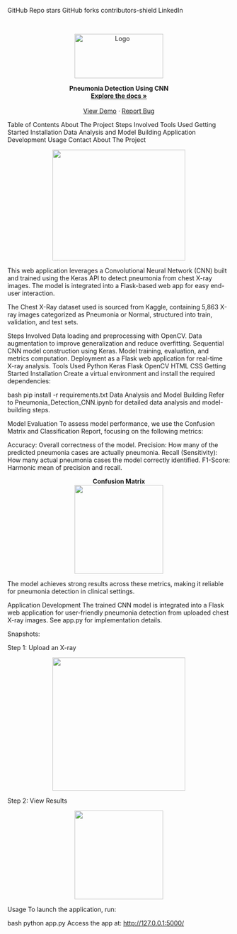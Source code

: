 GitHub Repo stars GitHub forks contributors-shield LinkedIn

<br /> <p align="center"> <a href="https://github.com/rppradhan08/pneumonia-detection"> <img src="https://raw.githubusercontent.com/rppradhan08/pneumonia-detection/master/images/logo.PNG" alt="Logo" width="200px" height="100px"> </a> <p align="center"> <b>Pneumonia Detection Using CNN</b> <br /> <a href="https://github.com/rppradhan08/pneumonia-detection"><strong>Explore the docs »</strong></a> <br /><br /> <a href="https://github.com/rppradhan08/pneumonia-detection">View Demo</a> · <a href="https://github.com/rppradhan08/pneumonia-detection/issues">Report Bug</a> </p> </p>
Table of Contents
About The Project
Steps Involved
Tools Used
Getting Started
Installation
Data Analysis and Model Building
Application Development
Usage
Contact
About The Project
<p align="center"> <img src="https://raw.githubusercontent.com/rppradhan08/pneumonia-detection/master/images/person1661_virus_2872.jpeg" height="250px" width="300px"> </p>
This web application leverages a Convolutional Neural Network (CNN) built and trained using the Keras API to detect pneumonia from chest X-ray images. The model is integrated into a Flask-based web app for easy end-user interaction.

The Chest X-Ray dataset used is sourced from Kaggle, containing 5,863 X-ray images categorized as Pneumonia or Normal, structured into train, validation, and test sets.

Steps Involved
Data loading and preprocessing with OpenCV.
Data augmentation to improve generalization and reduce overfitting.
Sequential CNN model construction using Keras.
Model training, evaluation, and metrics computation.
Deployment as a Flask web application for real-time X-ray analysis.
Tools Used
Python
Keras
Flask
OpenCV
HTML
CSS
Getting Started
Installation
Create a virtual environment and install the required dependencies:

bash
pip install -r requirements.txt
Data Analysis and Model Building
Refer to Pneumonia_Detection_CNN.ipynb for detailed data analysis and model-building steps.

Model Evaluation
To assess model performance, we use the Confusion Matrix and Classification Report, focusing on the following metrics:

Accuracy: Overall correctness of the model.
Precision: How many of the predicted pneumonia cases are actually pneumonia.
Recall (Sensitivity): How many actual pneumonia cases the model correctly identified.
F1-Score: Harmonic mean of precision and recall.
<p align="center"> <b>Confusion Matrix</b><br> <img src="https://raw.githubusercontent.com/rppradhan08/pneumonia-detection/master/images/cunfusion_mat.png" height="200px"> </p>
The model achieves strong results across these metrics, making it reliable for pneumonia detection in clinical settings.

Application Development
The trained CNN model is integrated into a Flask web application for user-friendly pneumonia detection from uploaded chest X-ray images. See app.py for implementation details.

Snapshots:

Step 1: Upload an X-ray

<p align="center"> <img src="https://raw.githubusercontent.com/rppradhan08/pneumonia-detection/master/images/home.PNG" height="300px"> </p>
Step 2: View Results

<p align="center"> <img src="https://raw.githubusercontent.com/rppradhan08/pneumonia-detection/master/images/normal.PNG" height="200px"> </p>
Usage
To launch the application, run:

bash
python app.py
Access the app at: http://127.0.0.1:5000/

